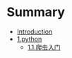 # Summary

* [Introduction](README.md)
* [1.python](1python.md)
  * [1.1.爬虫入门](1python/11pa-chong-ru-men.md)

